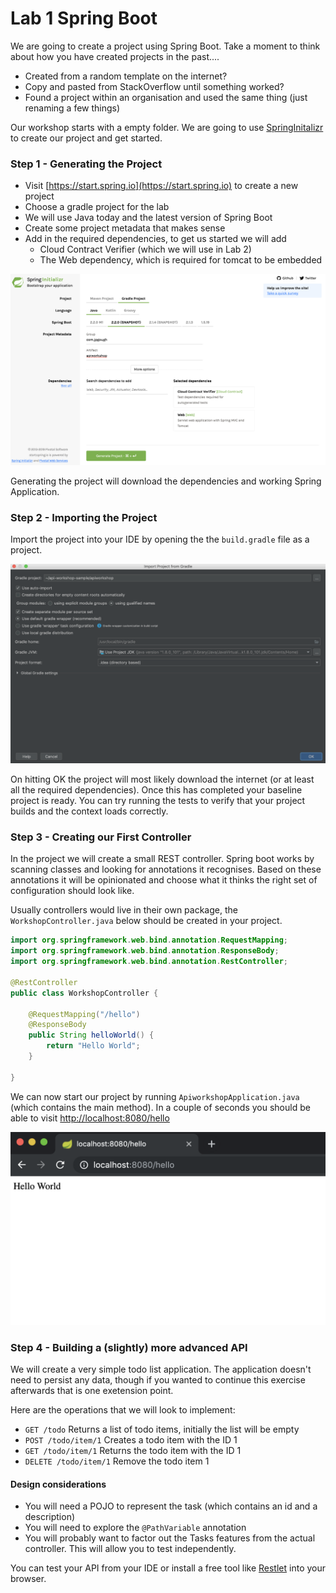 # Lab 1 Spring Boot

We are going to create a project using Spring Boot. Take a moment to think about how you have created projects in the past....

* Created from a random template on the internet?
* Copy and pasted from StackOverflow until something worked?
* Found a project within an organisation and used the same thing (just renaming a few things)

Our workshop starts with a empty folder. We are going to use [SpringInitalizr](https://start.spring.io) to create our project and get started.

### Step 1 - Generating the Project

* Visit [https://start.spring.io](https://start.spring.io) to create a new project
* Choose a gradle project for the lab
* We will use Java today and the latest version of Spring Boot
* Create some project metadata that makes sense
* Add in the required dependencies, to get us started we will add
   * Cloud Contract Verifier (which we will use in Lab 2)
   * The Web dependency, which is required for tomcat to be embedded

![Spring Initializr](01A-initializr-config.png)

Generating the project will download the dependencies and working Spring Application. 

### Step 2 - Importing the Project

Import the project into your IDE by opening the the `build.gradle` file as a project.

![Project Import](01B-sample-import.png)

On hitting OK the project will most likely download the internet (or at least all the required dependencies). 
Once this has completed your baseline project is ready. 
You can try running the tests to verify that your project builds and the context loads correctly.

### Step 3 - Creating our First Controller

In the project we will create a small REST controller. 
Spring boot works by scanning classes and looking for annotations it recognises.
Based on these annotations it will be opinionated and choose what it thinks the right set of configuration should look like.

Usually controllers would live in their own package, the `WorkshopController.java` below should be created in your project.

```java
import org.springframework.web.bind.annotation.RequestMapping;
import org.springframework.web.bind.annotation.ResponseBody;
import org.springframework.web.bind.annotation.RestController;

@RestController
public class WorkshopController {

    @RequestMapping("/hello")
    @ResponseBody
    public String helloWorld() {
        return "Hello World";
    }

}
```

We can now start our project by running `ApiworkshopApplication.java` (which contains the main method). 
In a couple of seconds you should be able to visit [http://localhost:8080/hello](http://localhost:8080/hello)

![Hello World](01C-hello-world.png)

### Step 4 - Building a (slightly) more advanced API

We will create a very simple todo list application.
The application doesn't need to persist any data, though if you wanted to continue this exercise afterwards that is one exetension point.

Here are the operations that we will look to implement:

* `GET /todo` Returns a list of todo items, initially the list will be empty
* `POST /todo/item/1` Creates a todo item with the ID 1
* `GET /todo/item/1` Returns the todo item with the ID 1
* `DELETE /todo/item/1` Remove the todo item 1

#### Design considerations

* You will need a POJO to represent the task (which contains an id and a description)
* You will need to explore the `@PathVariable` annotation
* You will probably want to factor out the Tasks features from the actual controller. 
This will allow you to test independently. 

You can test your API from your IDE or install a free tool like [Restlet](https://chrome.google.com/webstore/detail/restlet-client-rest-api-t/aejoelaoggembcahagimdiliamlcdmfm?hl=en) 
into your browser. 